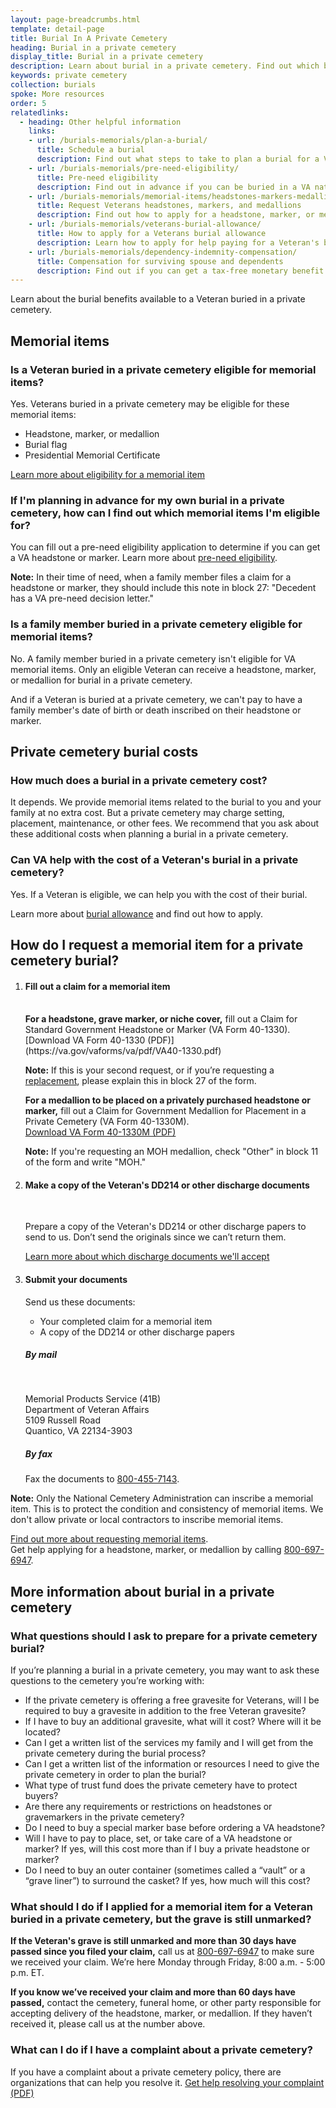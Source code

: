 ```yaml
---
layout: page-breadcrumbs.html
template: detail-page
title: Burial In A Private Cemetery
heading: Burial in a private cemetery
display_title: Burial in a private cemetery
description: Learn about burial in a private cemetery. Find out which burial benefits are available to Veterans buried in private cemeteries. 
keywords: private cemetery
collection: burials
spoke: More resources
order: 5
relatedlinks:
  - heading: Other helpful information
    links:
    - url: /burials-memorials/plan-a-burial/
      title: Schedule a burial
      description: Find out what steps to take to plan a burial for a Veteran, spouse, or dependent family member.
    - url: /burials-memorials/pre-need-eligibility/
      title: Pre-need eligibility
      description: Find out in advance if you can be buried in a VA national cemetery. 
    - url: /burials-memorials/memorial-items/headstones-markers-medallions/
      title: Request Veterans headstones, markers, and medallions
      description: Find out how to apply for a headstone, marker, or medallion to honor a Veteran or eligible family member.
    - url: /burials-memorials/veterans-burial-allowance/
      title: How to apply for a Veterans burial allowance
      description: Learn how to apply for help paying for a Veteran's burial and funeral costs.
    - url: /burials-memorials/dependency-indemnity-compensation/
      title: Compensation for surviving spouse and dependents
      description: Find out if you can get a tax-free monetary benefit called Dependency and Indemnity Compensation (VA DIC).
---
```


<div class="va-introtext">
Learn about the burial benefits available to a Veteran buried in a private cemetery. 
</div>

## Memorial items

### Is a Veteran buried in a private cemetery eligible for memorial items?

Yes. Veterans buried in a private cemetery may be eligible for these memorial items:

- Headstone, marker, or medallion
- Burial flag
- Presidential Memorial Certificate

[Learn more about eligibility for a memorial item](/burials-memorials/memorial-items/headstones-markers-medallions/)

### If I'm planning in advance for my own burial in a private cemetery, how can I find out which memorial items I'm eligible for? 

You can fill out a pre-need eligibility application to determine if you can get a VA headstone or marker. Learn more about [pre-need eligibility](https://www.va.gov/burials-memorials/pre-need-eligibility/).

**Note:** In their time of need, when a family member files a claim for a headstone or marker, they should include this note in block 27: "Decedent has a VA pre-need decision letter."

### Is a family member buried in a private cemetery eligible for memorial items?

No. A family member buried in a private cemetery isn't eligible for VA memorial items. Only an eligible Veteran can receive a headstone, marker, or medallion for burial in a private cemetery. <br>

And if a Veteran is buried at a private cemetery, we can't pay to have a family member's date of birth or death inscribed on their headstone or marker. 

## Private cemetery burial costs

### How much does a burial in a private cemetery cost?

It depends. We provide memorial items related to the burial to you and your family at no extra cost. But a private cemetery may charge setting, placement, maintenance, or other fees. We recommend that you ask about these additional costs when planning a burial in a private cemetery. 

### Can VA help with the cost of a Veteran's burial in a private cemetery?

Yes. If a Veteran is eligible, we can help you with the cost of their burial. 

Learn more about [burial allowance](/burials-memorials/veterans-burial-allowance/) and find out how to apply.


## How do I request a memorial item for a private cemetery burial?

<ol class="process">
<li class="process-step list-one">

#### Fill out a claim for a memorial item
<br>
<b>For a headstone, grave marker, or niche cover,</b> fill out a Claim for Standard Government Headstone or Marker (VA Form 40-1330).<br>
[Download VA Form 40-1330 (PDF)](https://va.gov/vaforms/va/pdf/VA40-1330.pdf)

<b>Note:</b> If this is your second request, or if you’re requesting a [replacement](/burials-memorials/memorial-items/headstones-markers-medallions/replacements/), please explain this in block 27 of the form.

<b>For a medallion to be placed on a privately purchased headstone or marker,</b> fill out a Claim for Government Medallion for Placement in a Private Cemetery (VA Form 40-1330M).<br>
[Download VA Form 40-1330M (PDF)](https://www.va.gov/vaforms/va/pdf/VA40-1330M.pdf) 

<b>Note:</b> If you're requesting an MOH medallion, check "Other" in block 11 of the form and write "MOH." 

 </li>

 <li class="process-step list-two">

#### Make a copy of the Veteran's DD214 or other discharge documents
<br> 

Prepare a copy of the Veteran's DD214 or other discharge papers to send to us. Don’t send the originals since we can’t return them.

[Learn more about which discharge documents we'll accept](/records/discharge-documents/)

 </li>
 
 <li class="process-step list-three">
 
 #### Submit your documents
 Send us these documents:
 <br>
 - Your completed claim for a memorial item
 - A copy of the DD214 or other discharge papers
 
 ##### By mail 
 <br>
 <p class="va-address-block">
    Memorial Products Service (41B)<br>
    Department of Veteran Affairs<br>
    5109 Russell Road<br>
    Quantico, VA 22134-3903<br>
</p>

##### By fax

Fax the documents to <a href="tel:+18004557143">800-455-7143</a>.
 
 </li>
</ol>

**Note:** Only the National Cemetery Administration can inscribe a memorial item. This is to protect the condition and consistency of memorial items. We don't allow private or local contractors to inscribe memorial items.  

[Find out more about requesting memorial items](/burials-memorials/memorial-items/headstones-markers-medallions/). <br>
Get help applying for a headstone, marker, or medallion by calling <a href="tel:+8006976947">800-697-6947</a>.

## More information about burial in a private cemetery
### What questions should I ask to prepare for a private cemetery burial? 

If you’re planning a burial in a private cemetery, you may want to ask these questions to the cemetery you’re working with:
<br>

- If the private cemetery is offering a free gravesite for Veterans, will I be required to buy a gravesite in addition to the free Veteran gravesite?
- If I have to buy an additional gravesite, what will it cost? Where will it be located?
- Can I get a written list of the services my family and I will get from the private cemetery during the burial process?  
- Can I get a written list of the information or resources I need to give the private cemetery in order to plan the burial? 
- What type of trust fund does the private cemetery have to protect buyers? 
- Are there any requirements or restrictions on headstones or gravemarkers in the private cemetery?
- Do I need to buy a special marker base before ordering a VA headstone?
- Will I have to pay to place, set, or take care of a VA headstone or marker? If yes, will this cost more than if I buy a private headstone or marker?
- Do I need to buy an outer container (sometimes called a “vault” or a “grave liner”) to surround the casket? If yes, how much will this cost?


### What should I do if I applied for a memorial item for a Veteran buried in a private cemetery, but the grave is still unmarked?

**If the Veteran's grave is still unmarked and more than 30 days have passed since you filed your claim,** call us at <a href="tel:+18006976947">800-697-6947</a> to make sure we received your claim. We’re here Monday through Friday, 8:00 a.m. - 5:00 p.m. ET. <br>

**If you know we’ve received your claim and more than 60 days have passed,** contact the cemetery, funeral home, or other party responsible for accepting delivery of the headstone, marker, or medallion. If they haven’t received it, please call us at the number above.

### What can I do if I have a complaint about a private cemetery?

If you have a complaint about a private cemetery policy, there are organizations that can help you resolve it. 
[Get help resolving your complaint (PDF)](https://www.cem.va.gov/cem/docs/factsheets/cando.pdf)
